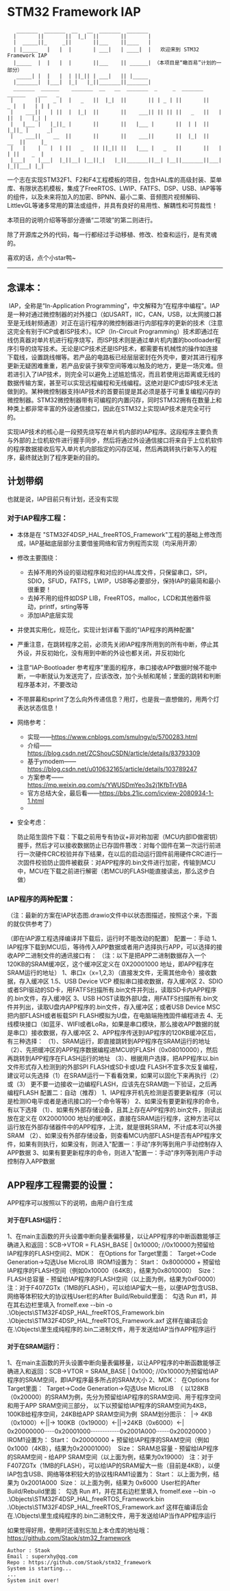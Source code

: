 # STM32 Framework IAP

```
   _______  _______  __   __  _______  _______ 
  |       ||       ||  |_|  ||       ||       |
  |  _____||_     _||       ||___    ||____   |
  | |_____   |   |  |       | ___|   | ____|  |	  欢迎来到 STM32 Framework IAP
  |_____  |  |   |  |       ||___    || ______| （本项目是“瞰百易”计划的一部分）
   _____| |  |   |  | ||_|| | ___|   || |_____ 
  |_______|  |___|  |_|   |_||_______||_______|
  _______  ______    _______  __   __  _______  _     _  _______  ______    ___   _ 
 |       ||    _ |  |   _   ||  |_|  ||       || | _ | ||       ||    _ |  |   | | |
 |    ___||   | ||  |  |_|  ||       ||    ___|| || || ||   _   ||   | ||  |   |_| |
 |   |___ |   |_||_ |       ||       ||   |___ |       ||  | |  ||   |_||_ |      _|
 |    ___||    __  ||       ||       ||    ___||       ||  |_|  ||    __  ||     |_ 
 |   |    |   |  | ||   _   || ||_|| ||   |___ |   _   ||       ||   |  | ||    _  |
 |___|    |___|  |_||__| |__||_|   |_||_______||__| |__||_______||___|  |_||___| |_|
```

一个志在实现STM32F1、F2和F4工程模板的项目，包含HAL库的高级封装、菜单库、有限状态机模板，集成了FreeRTOS、LWIP、FATFS、DSP、USB、IAP等等的组件，以及未来将加入的加密、BPNN、最小二乘、音频图片视频解码、LittlevGL等诸多常用的算法或组件，并具有良好的易用性、解耦性和可剪裁性！

本项目的说明介绍等等部分遵循“二项玻”的第二则进行。

除了开源库之外的代码，每一行都经过手动移植、修改、检查和运行，是有灵魂的。

喜欢的话，点个小star鸭~

------

## 念课本：

​		IAP，全称是“In-Application Programming”，中文解释为“在程序中编程”。IAP是一种对通过微控制器的对外接口（如USART，IIC，CAN，USB，以太网接口甚至是无线射频通道）对正在运行程序的微控制器进行内部程序的更新的技术（注意这完全有别于ICP或者ISP技术）。ICP（In-Circuit Programming）技术即通过在线仿真器对单片机进行程序烧写，而ISP技术则是通过单片机内置的bootloader程序引导的烧写技术。无论是ICP技术还是ISP技术，都需要有机械性的操作如连接下载线，设置跳线帽等。若产品的电路板已经层层密封在外壳中，要对其进行程序更新无疑困难重重，若产品安装于狭窄空间等难以触及的地方，更是一场灾难。但若进引入了IAP技术，则完全可以避免上述尴尬情况，而且若使用远距离或无线的数据传输方案，甚至可以实现远程编程和无线编程。这绝对是ICP或ISP技术无法做到的。某种微控制器支持IAP技术的首要前提是其必须是基于可重复编程闪存的微控制器。STM32微控制器带有可编程的内置闪存，同时STM32拥有在数量上和种类上都非常丰富的外设通信接口，因此在STM32上实现IAP技术是完全可行的。

​		实现IAP技术的核心是一段预先烧写在单片机内部的IAP程序。这段程序主要负责与外部的上位机软件进行握手同步，然后将通过外设通信接口将来自于上位机软件的程序数据接收后写入单片机内部指定的闪存区域，然后再跳转执行新写入的程序，最终就达到了程序更新的目的。

## 计划带纲

也就是说，IAP目前只有计划，还没有实现

### 对于IAP程序工程：

-   本体是在 "STM32F4DSP_HAL_freeRTOS_Framework"工程的基础上修改而成，IAP基础底层部分主要借鉴网络和官方例程而实现（均采用开源）

-   修改主要围绕：
    -   去掉不用的外设的驱动程序和对应的HAL库文件，只保留串口，SPI，SDIO，SFUD，FATFS，LWIP，USB等必要部分，保持IAP的最简和最小很重要！
    -   去掉不用的组件如DSP LIB，FreeRTOS，malloc，LCD和其他器件驱动，printf，srting等等
    -   添加IAP底层实现
    
-   并使其实用化，规范化，实现计划详看下面的"IAP程序的两种配置"

-   严重注意，在跳转程序之前，必须先关闭IAP程序所用到的所有中断，停止其外设，并反初始化，没有用到中断的外设也都关闭，并反初始化

-   注意“IAP-Bootloader 参考程序”里面的程序，串口接收APP数据时候不能中断，一中断就认为发送完了，应该改改，加个头帧和尾帧；里面的跳转和判断程序基本对，不要改动

-   不带屏幕和sprint了怎么向外传递信息？用灯，也是我一直想做的，用两个灯表达状态信息！

-   网络参考：

    -   实现——https://www.cnblogs.com/smulngy/p/5700283.html
    -   介绍——https://blog.csdn.net/ZCShouCSDN/article/details/83793309
    -   基于ymodem——https://blog.csdn.net/u010632165/article/details/103789247
    -   方案参考——https://mp.weixin.qq.com/s/YWUSDmYeo3s2j1KfbTrVBA
    -   官方总结大全，最后看——https://bbs.21ic.com/icview-2080934-1-1.html
    -   

-   安全考虑：

    ​	防止陌生固件下载：下载之前用专有协议+非对称加密（MCU内部ID做密钥）握手，然后才可以接收数据
    ​	防止已存固件篡改：对每个固件在第一次运行前进行一次硬件CRC校验并存下结果，在以后的启动运行固件前用硬件CRC进行一次固件校验
    ​	防止固件被截获：对APP程序的.bin文件进行加密，传输到MCU中，MCU在下载之前进行解密（若MCU的FLASH能直接读出，那么这步白做）

### IAP程序的两种配置：

（注：最新的方案在IAP状态图.drawio文件中以状态图描述，按照这个来，下面的就仅供参考了）

（即在IAP源工程选择编译并下载后，运行时不能改动的配置）
	配置一：手动
		1、IAP程序下载到MCU后，等待传入APP数据或者用户选择执行APP，可以选择的接收APP二进制文件的通讯接口有：
		（注：以下是把APP二进制数据存入一个120KB的SRAM缓冲区，这个缓冲区定义在 0X20001000 地址，即APP程序在SRAM运行的地址）
			1、串口x（x=1,2,3）（直接发文件，无需其他命令）接收数据，存入缓冲区
			1.5、USB Device VCP 模拟串口接收数据，存入缓冲区
			2、SDIO或者SPI驱动的SD卡，用FATFS扫描所有.bin文件并列出，读取SD卡内APP程序的.bin文件，存入缓冲区
			3、USB HOST读取外部U盘，用FATFS扫描所有.bin文件并列出，读取U盘内APP程序的.bin文件，存入缓冲区；或者USB Device MSC把内部FLASH或者板载SPI FLASH模拟为U盘，在电脑端拖拽固件编程进去
			4、无线模块接口（如蓝牙、WIFI或者LoRa，如果是串口模块，那么接收APP数据的就是串口）接收数据，存入缓冲区
		2、APP程序传送到IAP程序的120KB缓冲区后，有三种选择：
			（1）、SRAM运行，即直接跳转到APP程序在SRAM运行的地址
			（2）、先把缓冲区的APP程序数据编程进MCU的FLASH（0x08010000），然后再跳转到APP程序在FLASH运行的地址
			（3）、根据用户选择，把APP程序以.bin文件形式存入检测到的外部SPI FLASH或SD卡或U盘
			FLASH不宜多次反复编程，建议可以先选择（1）在SRAM运行一下看看效果，如果可以固化下来再执行（2）或（3）
			更不要一边接收一边编程FLASH，应该先在SRAM跑一下验证，之后再编程FLASH
	配置二：自动（推荐）
		1、IAP程序开机先检测是否要更新程序（可以是检测IO电平或者是通讯接口的一个命令等等）
		2、如果没有要更新程序的命令，有以下选择
			（1）、如果有外部存储设备，且其上存在APP程序的.bin文件，则读出放在定义在 0X20001000 地址的缓冲区，直接在SRAM运行程序，这种方法可以运行放在外部存储器件中的APP程序，上流，就是很耗SRAM，不计成本可以外接SRAM
			（2）、如果没有外部存储设备，则查看MCU内部FLASH是否有APP程序文件，如果有则执行，如果没有，则进入"配置一：手动"序列等到用户手动控制存入APP数据
		3、如果有要更新程序的命令，则进入"配置一：手动"序列等到用户手动控制存入APP数据

## APP程序工程需要的设置：

APP程序可以按照以下的说明，由用户自行生成

#### 	对于在FLASH运行：

​	1、在main主函数的开头设置中断向量表偏移量，以让APP程序的中断函数能够正确进入和返回：
​		SCB->VTOR = FLASH_BASE | 0x10000;	//0x10000为预留给IAP程序的FLASH空间
​	2、MDK：
​	在Options for Target里面：
​		Target->Code Generation->勾选Use MicroLIB
​		IROM1设置为：	Start：	0x8000000 + 预留给IAP程序的FLASH空间（例如0x10000（64KB），结果为0x8010000）
​						Size：	FLASH总容量 - 预留给IAP程序的FLASH空间（以上面为例，结果为0xF0000）
​						注：对于F407ZGTx（1MB的FLASH），可以给IAP留大一些，以便IAP包含USB、网络等体积较大的协议栈
​		User栏的After Build/Rebuild里面：
​						勾选 Run #1，并在其右边栏里填入 fromelf.exe --bin -o  .\Objects\STM32F4DSP_HAL_freeRTOS_Framework.bin .\Objects\STM32F4DSP_HAL_freeRTOS_Framework.axf
​						这样在编译后会在.\Objects\里生成纯程序的.bin二进制文件，用于发送给IAP当作APP程序运行

#### 对于在SRAM运行：

​	1、在main主函数的开头设置中断向量表偏移量，以让APP程序的中断函数能够正确进入和返回：
​		SCB->VTOR = SRAM_BASE | 0x1000;		//0x10000为预留给IAP程序的SRAM空间，即IAP程序最多所占的SRAM大小
​	2、MDK：
​	在Options for Target里面：
​		Target->Code Generation->勾选Use MicroLIB
​		（
​		以128KB（0x20000）的SRAM为例，先分为预留给IAP程序的SRAM空间、用于程序空间和用于APP SRAM空间三部分，
​		以下以预留给IAP程序的SRAM空间为4KB，100KB给程序空间，24KB给APP SRAM空间为例
​		SRAM划分图示：
​			|→ 4KB（0x1000）←||→ 100KB（0x19000）←||→24KB（0x6000）←|
​			0x20000000······0x20001000·················0x2001A000········0x20020000
​		）
​		IROM1设置为：	Start：	0x20000000 + 预留给IAP程序的SRAM空间（例如0x1000（4KB），结果为0x20001000）
​						Size：	SRAM总容量 - 预留给IAP程序的SRAM空间 - 给APP SRAM空间（以上面为例，结果为0x19000）
​						注：对于F407ZGTx（1MB的FLASH），可以给IAP的SRAM留大一些（目前是4KB），以便IAP包含USB、网络等体积较大的协议栈
​		IRAM1设置为：	Start：	以上面为例，结果为 0x2001A000
​						Size：	以上面为例，结果为 0x6000
​		User栏的After Build/Rebuild里面：
​						勾选 Run #1，并在其右边栏里填入 fromelf.exe --bin -o  .\Objects\STM32F4DSP_HAL_freeRTOS_Framework.bin .\Objects\STM32F4DSP_HAL_freeRTOS_Framework.axf
​						这样在编译后会在.\Objects\里生成纯程序的.bin二进制文件，用于发送给IAP当作APP程序运行







如果觉得好用，使用时还请别忘加上本仓库的地址哦：https://github.com/Staok/stm32_framework

```
Author : Staok
Email : superxhy@qq.com
Repo : https://github.com/Staok/stm32_framework
System is starting...
...
System init over!
```

